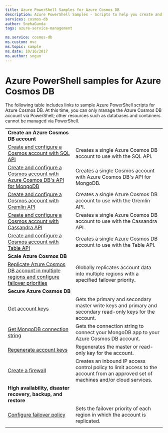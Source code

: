 ```yaml
---
title: Azure PowerShell Samples for Azure Cosmos DB
description: Azure PowerShell Samples - Scripts to help you create and manage Azure Cosmos DB accounts. 
services: cosmos-db
author: SnehaGunda
tags: azure-service-management

ms.service: cosmos-db
ms.custom: mvc
ms.topic: sample
ms.date: 10/16/2017
ms.author: sngun
---
```


# Azure PowerShell samples for Azure Cosmos DB

The following table includes links to sample Azure PowerShell scripts for Azure Cosmos DB. At this time, you can only manage the Azure Cosmos DB account via PowerShell; other resources such as databases and containers cannot be managed via PowerShell.

| |  |
|---|---|
|**Create an Azure Cosmos DB account**||
|[Create and configure a Cosmos account with SQL API](scripts/create-database-account-powershell.md?toc=%2fpowershell%2fmodule%2ftoc.json)| Creates a single Azure Cosmos DB account to use with the SQL API. |
|[Create and configure a Cosmos account with Azure Cosmos DB's API for MongoDB](scripts/create-mongodb-database-account-powershell.md?toc=%2fpowershell%2fmodule%2ftoc.json)| Creates a single Cosmos account with Azure Cosmos DB's API for MongoDB. |
|[Create and configure a Cosmos account with Gremlin API ](scripts/create-graph-database-account-powershell.md?toc=%2fpowershell%2fmodule%2ftoc.json)| Creates a single Azure Cosmos DB account to use with the Gremlin API. |
|[Create and configure a Cosmos account with Cassandra API](scripts/create-and-configure-cassandra-database.md?toc=%2fpowershell%2fmodule%2ftoc.json)| Creates a single Azure Cosmos DB account to use with the Cassandra API. |
|[Create and configure a Cosmos account with Table API](scripts/create-table-database-account-powershell.md?toc=%2fpowershell%2fmodule%2ftoc.json)| Creates a single Azure Cosmos DB account to use with the Table API. |
|**Scale Azure Cosmos DB**||
|[Replicate Azure Cosmos DB account in multiple regions and configure failover priorities](scripts/scale-multiregion-powershell.md?toc=%2fpowershell%2fmodule%2ftoc.json)|Globally replicates account data into multiple regions with a specified failover priority.|
|**Secure Azure Cosmos DB**||
| [Get account keys](scripts/secure-get-account-key-powershell.md?toc=%2fpowershell%2fmodule%2ftoc.json) | Gets the primary and secondary master write keys and primary and secondary read-only keys for the account.|
| [Get MongoDB connection string](scripts/secure-mongo-connection-string-powershell.md?toc=%2fpowershell%2fmodule%2ftoc.json) | Gets the connection string to connect your MongoDB app to your Azure Cosmos DB account.|
|[Regenerate account keys](scripts/secure-regenerate-key-powershell.md?toc=%2fpowershell%2fmodule%2ftoc.json)|Regenerates the master or read-only key for the account.|
|[Create a firewall](scripts/create-firewall-powershell.md?toc=%2fpowershell%2fmodule%2ftoc.json)| Creates an inbound IP access control policy to limit access to the account from an approved set of machines and/or cloud services.|
|**High availability, disaster recovery, backup, and restore**||
|[Configure failover policy](scripts/ha-failover-policy-powershell.md?toc=%2fpowershell%2fmodule%2ftoc.json)|Sets the failover priority of each region in which the account is replicated.|
|||

